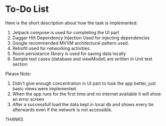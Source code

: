 # To-Do List
Here is the short description about how the task is implemented:

1. Jetpack compose is used for completing the UI part
2. Dagger Hilt Dependency Injection Used for injecting dependencies
3. Google recommended MVVM architectural pattern used.
4. Retrofit used for networking activities.
5. Room persistance library is used for saving data locally
6. Sample test cases (database and viewModel) are written in Unit test section

Please Note:
1. Didn't give enough concentration in UI part to look the app better, just basic views were implemented.
2. When the app runs for the first time and no internet available it will show an error screen
3. After a successfull load the data kept in local db and shows every tie afterwards even if the network is not accessible.

THANKS
